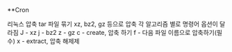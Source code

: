 **Cron





















리눅스 압축
tar 파일 묶기
xz, bz2, gz 등으로 압축
각 알고리즘 별로 명령어 옵션이 달라짐
J - xz
j - bz2
z - gz
c - create, 압축 하기
f - 다음 파일 이름으로 압축하기(필수)
x - extract, 압축 해제제


